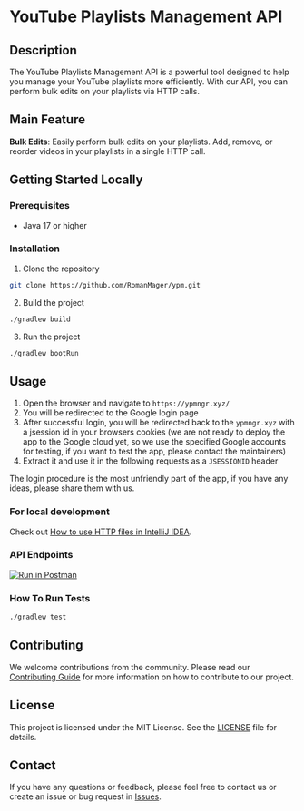 # YouTube Playlists Management API

## Description

The YouTube Playlists Management API is a powerful tool designed to help you manage your YouTube
playlists more efficiently. With our API, you can perform bulk edits on your playlists via HTTP calls.

## Main Feature

**Bulk Edits**: Easily perform bulk edits on your playlists. Add, remove, or reorder videos in
  your playlists in a single HTTP call.

## Getting Started Locally

### Prerequisites

- Java 17 or higher

### Installation

1. Clone the repository
```bash
git clone https://github.com/RomanMager/ypm.git
```

2. Build the project
```bash
./gradlew build
```

3. Run the project
```bash
./gradlew bootRun
```

## Usage

1. Open the browser and navigate to `https://ypmngr.xyz/`
2. You will be redirected to the Google login page
3. After successful login, you will be redirected back to the `ypmngr.xyz` with a jsession id in your
   browsers cookies (we are not ready to deploy the app to the Google
   cloud yet, so we use the specified Google accounts for testing, if you want to test the app,
   please contact the maintainers)
4. Extract it and use it in the following requests as a `JSESSIONID` header

The login procedure is the most unfriendly part of the app, if you have any ideas, please share them
with us.

### For local development

Check out [How to use HTTP files in IntelliJ IDEA](https://github.com/RomanMager/ypm/blob/main/docs/how_to_use_http_files.md).

### API Endpoints

<a href="https://www.postman.com/ypmanager/workspace/ypm-api">
    <img alt="Run in Postman" src="https://run.pstmn.io/button.svg"/>
</a>

### How To Run Tests

```bash
./gradlew test
```

## Contributing

We welcome contributions from the community. Please read
our [Contributing Guide](https://github.com/RomanMager/ypm/blob/main/.github/CONTRIBUTING.md) for
more information on how to contribute to our project.

## License

This project is licensed under the MIT License. See
the [LICENSE](https://github.com/RomanMager/ypm/blob/main/LICENSE) file for details.


## Contact

If you have any questions or feedback, please feel free to contact us or create an issue or bug
request in [Issues](https://github.com/RomanMager/ypm/issues/new/choose).
